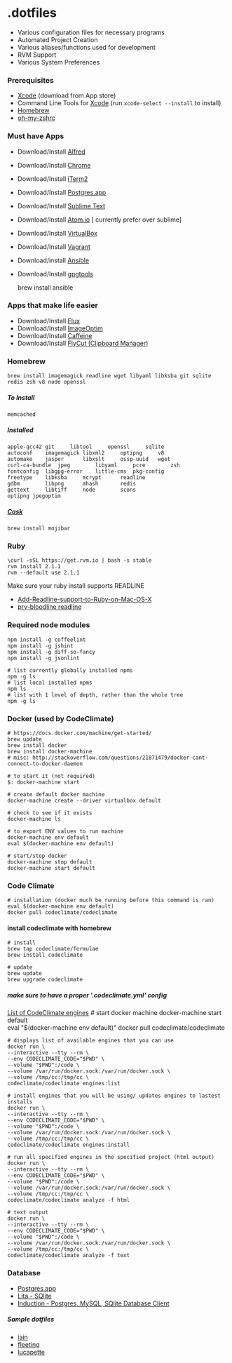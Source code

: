 # .dotfiles

* Various configuration files for necessary programs
* Automated Project Creation
* Various aliases/functions used for development
* RVM Support
* Various System Preferences


### Prerequisites

* [Xcode](https://developer.apple.com/xcode/) (download from App store)
* Command Line Tools for [Xcode](https://developer.apple.com/xcode/downloads/) (run `xcode-select --install` to install)
* [Homebrew](http://mxcl.github.io/homebrew/)
* [oh-my-zshrc](https://github.com/robbyrussell/oh-my-zsh)


### Must have Apps
* Download/Install [Alfred](http://www.alfredapp.com/)
* Download/Install [Chrome](https://www.google.com/chrome)
* Download/Install [iTerm2](http://www.iterm2.com/)
* Download/Install [Postgres.app](http://postgresapp.com/)
* Download/Install [Sublime Text](http://www.sublimetext.com/)
* Download/Install [Atom.io](https://atom.io/) [ currently prefer over sublime]

* Download/Install [VirtualBox](https://www.virtualbox.org/wiki/Downloads)
* Download/Install [Vagrant](http://www.vagrantup.com/downloads.html)
* Download/install [Ansible](http://docs.ansible.com/intro_installation.html#latest-releases-via-homebrew-mac-osx)
* Download/Install [gpgtools](https://gpgtools.org/)

    brew install ansible

### Apps that make life easier
* Download/Install [Flux](https://justgetflux.com/)
* Download/Install [ImageOptim](https://imageoptim.com/)
* Download/Install [Caffeine](https://itunes.apple.com/us/app/caffeine/id411246225?mt=12)
* Download/Install [FlyCut (Clipboard Manager)](https://itunes.apple.com/us/app/flycut-clipboard-manager/id442160987?mt=12)

### Homebrew

    brew install imagemagick readline wget libyaml libksba git sqlite redis zsh v8 node openssl

##### To Install
    memcached

##### Installed
    apple-gcc42	git		libtool		openssl		sqlite
    autoconf	imagemagick	libxml2		optipng		v8
    automake	jasper		libxslt		ossp-uuid	wget
    curl-ca-bundle	jpeg		libyaml		pcre		zsh
    fontconfig	libgpg-error	little-cms	pkg-config
    freetype	libksba		mcrypt		readline
    gdbm		libpng		mhash		redis
    gettext		libtiff		node		scons
    optipng jpegoptim

##### [Cask](https://caskroom.github.io/)
    brew install mojibar

### Ruby
    \curl -sSL https://get.rvm.io | bash -s stable
    rvm install 2.1.1
    rvm --default use 2.1.1
    
Make sure your ruby install supports READLINE
* [Add-Readline-support-to-Ruby-on-Mac-OS-X](https://github.com/guard/guard/wiki/Add-Readline-support-to-Ruby-on-Mac-OS-X)
* [pry-bloodline readline](https://github.com/Arkham/pry-bloodline)


### Required node modules
    npm install -g coffeelint
    npm install -g jshint
    npm install -g diff-so-fancy
    npm install -g jsonlint
    
    # list currently globally installed npms
    npm -g ls
    # list local installed npms
    npm ls
    # list with 1 level of depth, rather than the whole tree
    npm -g ls

### Docker (used by CodeClimate)
    # https://docs.docker.com/machine/get-started/
    brew update
    brew install docker
    brew install docker-machine
    # misc: http://stackoverflow.com/questions/21871479/docker-cant-connect-to-docker-daemon
    
    # to start it (not required)
    $: docker-machine start
    
    # create default docker machine
    docker-machine create --driver virtualbox default
    
    # check to see if it exists
    docker-machine ls
    
    # to export ENV values to run machine
    docker-machine env default
    eval $(docker-machine env default)
    
    # start/stop docker
    docker-machine stop default
    docker-machine start default
    
### Code Climate
    # installation (docker much be running before this command is ran)
    eval $(docker-machine env default)
    docker pull codeclimate/codeclimate
  
#### install codeclimate with homebrew  
    # install
    brew tap codeclimate/formulae
    brew install codeclimate
    
    # update
    brew update
    brew upgrade codeclimate
    
##### make sure to have a proper '.codeclimate.yml' config
[List of CodeClimate engines](https://docs.codeclimate.com/docs/list-of-engines)
    # start docker machine
    docker-machine start default    
    eval "$(docker-machine env default)"
    docker pull codeclimate/codeclimate
    
    # displays list of available engines that you can use
    docker run \
    --interactive --tty --rm \
    --env CODECLIMATE_CODE="$PWD" \
    --volume "$PWD":/code \
    --volume /var/run/docker.sock:/var/run/docker.sock \
    --volume /tmp/cc:/tmp/cc \
    codeclimate/codeclimate engines:list
    
    # install engines that you will be using/ updates engines to lastest installs
    docker run \
    --interactive --tty --rm \
    --env CODECLIMATE_CODE="$PWD" \
    --volume "$PWD":/code \
    --volume /var/run/docker.sock:/var/run/docker.sock \
    --volume /tmp/cc:/tmp/cc \
    codeclimate/codeclimate engines:install
    
    # run all specified engines in the specified project (html output)
    docker run \
    --interactive --tty --rm \
    --env CODECLIMATE_CODE="$PWD" \
    --volume "$PWD":/code \
    --volume /var/run/docker.sock:/var/run/docker.sock \
    --volume /tmp/cc:/tmp/cc \
    codeclimate/codeclimate analyze -f html
    
    # text output
    docker run \
    --interactive --tty --rm \
    --env CODECLIMATE_CODE="$PWD" \
    --volume "$PWD":/code \
    --volume /var/run/docker.sock:/var/run/docker.sock \
    --volume /tmp/cc:/tmp/cc \
    codeclimate/codeclimate analyze -f text




### Database
* [Postgres.app](http://postgresapp.com/)
* [Lita - SQlite](http://www.dehats.com/drupal/?q=node/58)
* [Induction - Postgres, MySQL, SQlite Database Client](http://inductionapp.com/)

##### Sample dotfiles
* [iain](https://github.com/iain/dotfiles)
* [fleeting](https://github.com/fleeting/dotfiles)
* [lucapette](https://github.com/lucapette/dotfiles)
